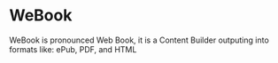 # WeBook
WeBook is pronounced Web Book, it is a Content Builder outputing into formats like: ePub, PDF, and HTML
